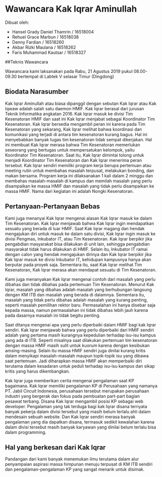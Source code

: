 # Wawancara Kak Iqrar Aminullah

Dibuat oleh:
- Hansel Grady Daniel Thamrin / 16518004
- Rehuel Grace Marbun / 16518038
- Denny Fardian / 16518260
- Akbar Rizki Maulana / 16518262
- Faris Muhammad Kautsar / 16518327

##Teknis Wawancara

Wawancara kami laksanakan pada Rabu, 21 Agustus 2019 pukul 08.00-09.30 bertempat di Labtek V selasar Timur (Dingdong)


## Biodata Narasumber
  Kak Iqrar Aminullah atau biasa dipanggil dengan sebutan Kak Iqrar atau Kak Iqwaw adalah salah satu daemon HMIF. Kak Iqrar berasal dari jurusan Teknik Informatika angkatan 2016. Kak Iqrar masuk ke divisi Tim Kesenatoran HMIF dan saat ini Kak Iqrar menjabat sebagai Koordinator Tim Kesenatoran. Kak Iqrar bersedia mengambil peran ini karena pada Tim Kesenatoran yang sekarang, Kak Iqrar melihat bahwa koordinasi dan komunikasi yang terjadi di antara tim kesenatoran kurang bagus. Hal ini menyebabkan banyak tugas tim kesenatoran tidak sempat dikerjakan. Hal ini membuat Kak Iqrar merasa bahwa Tim Kesenatoran memerlukan seseorang yang bertugas untuk mempersatukan kelompok, yaitu Koordinator Tim Kesenatoran. Saat itu, Kak Iqrar dimintai tolong untuk menjadi Koordinator Tim Kesenatoran dan Kak Iqrar menerima peran tersebut. Kak Iqrar sendiri memiliki program kerja berupa pertemuan atau meeting rutin untuk membahas masalah terpusat, melakukan bonding, dan makan bersama. Program kerja ini dilaksanakan 1 kali dalam 2 minggu dan membahas masalah-masalah di kampus dan memilah masalah yang perlu disampaikan ke massa HMIF dan masalah yang tidak perlu disampaikan ke massa HMIF. Nama dari kegiatan ini adalah Nongki Kesenatoran.

## Pertanyaan-Pertanyaan Bebas
  Kami juga menanyai Kak Iqrar mengenai alasan Kak Iqrar masuk ke dalam Tim Kesenatoran. Kak Iqrar menjawab bahwa Kak Iqrar ingin mendapatkan sesuatu yang berada di luar HMIF. Saat Kak Iqrar magang dan hendak mengajukan diri untuk masuk ke dalam satu divisi, Kak Iqrar ingin masuk ke divisi Pengmas, Inkubator IT, atau Tim Kesenatoran. Kak Iqrar berpikir jika pengabdian masyarakat bisa dilakukan di unit lain, sehingga pengabdian masyarakat tidak harus dilakukan di HMIF. Selain itu, Inkubator IT ramai dengan calon yang hendak mengajukan dirinya dan Kak Iqrar berpikir jika Kak Iqrar masuk ke divisi Inkubator IT, kehidupan kampusnya hanya akan berputar pada proyek saja. Sementara itu, saat Kak Iqrar melihat Tim Kesenatoran, Kak Iqrar merasa akan mendapat sesuatu di Tim Kesenatoran.
  
  Kami juga menanyakan Kak Iqrar mengenai contoh dari masalah yang perlu dibahas dan tidak dibahas pada pertemuan Tim Kesenatoran. Menurut Kak Iqrar, masalah yang dibahas adalah masalah yang berhubungan langsung dengan KM ITB dan masalah yang berada di dalamnya. Sementara itu, masalah yang tidak perlu dibahas adalah masalah yang kurang penting, seperti masalah pemilihan rektor baru. Permasalahan ini hanya disebar saja kepada massa, namun permasalahan ini tidak dibahas lebih jauh karena pada dasarnya masalah ini tidak begitu penting.
  
  Saat ditanya mengenai apa yang perlu diperbaiki dalam HMIF bagi kak Iqrar sendiri. Kak Iqrar menjawab bahwa yang perlu diperbaiki dari HMIF sendiri adalah yang pertama masih kurangnya kepedulian terhadap isu-isu kampus yang ada di ITB. Seperti misalnya saat dilakukan pertemuan tim kesenatoran dengan massa HMIF masih sulit untuk kuorum karena dengan kesibukan amsing-masing. Selain itu massa HMIF sendiri juga dinilai kurang kritis dalam menyikapi masalah-masalah maupun topik-topik isu yang dibawa saat pertemuan. Jadi diharapkan massa HMIF akan memperbaiki diri terutama dalam kesadaran untuk peduli terhadap isu-isu kampus dan sikap kritis yang harus dikembangkan.
  
  Kak Iqrar juga memberikan cerita mengenai pengalaman saat KP bagaimana. Kak Iqrar memiliki pengalaman KP di Perusahaan yang namanya PT. Jabil Circuit Indonesia, perusahaan tersebut merupakan perusahaan industri yang bergerak dan fokus pada pembuatan part-part bagian pesawat terbang. Disana Kak Iqrar mengambil posisi KP sebagai web developer. Pengalaman yang tak terduga bagi kak Iqrar disana ternyata banyak pekerja dalam divisi tersebut yang masih belum terlalu ahli dalam mendesain sebuah website. Dan Kak Iqrar sendiri merasa banyak pengalaman yang dia dapatkan disana, termasuk sedikit kewalahan karena dalam divisi tersebut masih banyak karyawan yang dinilai belum terlalu bisa dalam programming.

## Hal yang berkesan dari Kak Iqrar
 Pandangan dari kami banyak menemukan  ilmu terutama dalam alur penyampaian aspirasi massa himpunan menuju terpusat di KM ITB sendiri dan pengalaman-pengalaman KP yang sangat menarik untuk disimak.
